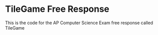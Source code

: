 TileGame Free Response
=========
This is the code for the AP Computer Science Exam free response called TileGame

